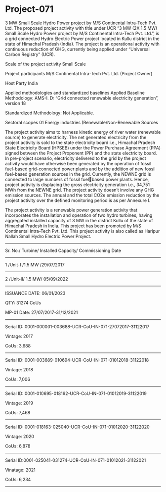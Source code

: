 # Project-071
3 MW Small Scale Hydro Power project by M/S Continental Intra-Tech Pvt. Ltd.
The proposed project activity with title under UCR “3 MW (2X 1.5 MW) Small Scale Hydro Power project by M/S Continental Intra-Tech Pvt. Ltd.”, is a grid connected Hydro Electric Power project located in Kullu district in the state of Himachal Pradesh (India). The project is an operational activity with continuous reduction of GHG, currently being applied under “Universal Carbon Registry” (UCR).

Scale of the project activity Small Scale

Project participants M/S Continental Intra-Tech Pvt. Ltd. (Project Owner)

Host Party India

Applied methodologies and 
standardized baselines 
Applied Baseline Methodology:
AMS-I. D: “Grid connected renewable electricity 
generation”, version 18

Standardized Methodology: Not Applicable.

Sectoral scopes 01 Energy industries
(Renewable/Non-Renewable Sources

The project activity aims to harness kinetic energy of river water (renewable source) to generate 
electricity. The net generated electricity from the project activity is sold to the state electricity board 
i.e., Himachal Pradesh State Electricity Board (HPSEB) under the Power Purchase Agreement (PPA) 
signed between the Project Proponent (PP) and the state electricity board. In pre-project scenario, 
electricity delivered to the grid by the project activity would have otherwise been generated by the 
operation of fossil fuel-based grid-connected power plants and by the addition of new fossil fuel-based 
generation sources in the grid. Currently, the NEWNE grid is connected to large numbers of fossil fuelbased power plants. Hence, project activity is displacing the gross electricity generation i.e., 34,751 MWh from the NEWNE grid. The project activity doesn’t involve any GHG emission sources. The 
annual and the total CO2e emission reduction by the project activity over the defined monitoring period 
is as per Annexure I.

The project activity is a renewable power generation activity that incorporates the installation and 
operation of two hydro turbines, having aggregated installed capacity of 3 MW in the district Kullu of 
the state of Himachal Pradesh in India. This project has been promoted by M/S Continental Intra-Tech 
Pvt. Ltd. This project activity is also called as Haripur Nallah Small Hydro Electric Power Project.
_____________
Sr. No./ Turbine/ Installed Capacity/ Commissioning Date
____________
1 /Unit-I /1.5 MW /29/07/2017
______
2 /Unit-II/ 1.5 MW/ 05/09/2022
_______________
ISSUANCE DATE: 06/01/2023

QTY: 31274 CoUs

MP-01 Date: 27/07/2017-31/12/2021
_________
Serial ID: 0001-000001-003688-UCR-CoU-IN-071-27072017-31122017

Vintage: 2017 

CoUs: 3,688
_____________
Serial ID: 0001-003689-010694-UCR-CoU-IN-071-01012018-31122018

Vintage: 2018

CoUs: 7,006
_____________
Serial ID: 0001-010695-018162-UCR-CoU-IN-071-01012019-31122019

Vintage: 2019

CoUs: 7,468
_________
Serial ID: 0001-018163-025040-UCR-CoU-IN-071-01012020-31122020

Vintage: 2020

CoUs: 6,878
_______
Serial ID:0001-025041-031274-UCR-CoU-IN-071-01012021-31122021

Vinatage: 2021

CoUs: 6,234
_________________
